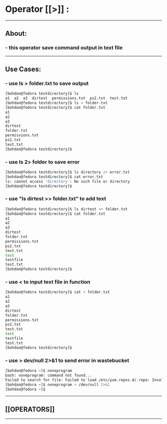 #  Operator [[>]] :

***

## About:

### - this operator save command output in text file

***


## Use Cases:

### - use  ls > folder.txt to save output 
```sh
[bohdan@fedora testdirectory]$ ls
a1  a2  a3  dirtest  permissions.txt  ps2.txt  test.txt
[bohdan@fedora testdirectory]$ ls > folder.txt
[bohdan@fedora testdirectory]$ cat folder.txt
a1
a2
a3
dirtest
folder.txt
permissions.txt
ps2.txt
test.txt
[bohdan@fedora testdirectory]$ 

```

### - use  ls 2> folder to save error
```sh
[bohdan@fedora testdirectory]$ ls directory 2> error.txt
[bohdan@fedora testdirectory]$ cat error.txt
ls: cannot access 'directory': No such file or directory
[bohdan@fedora testdirectory]$ 


```

### - use "ls dirtest >> folder.txt" to add text 
```sh
[bohdan@fedora testdirectory]$ ls dirtest >> folder.txt
[bohdan@fedora testdirectory]$ cat folder.txt
a1
a2
a3
dirtest
folder.txt
permissions.txt
ps2.txt
test.txt
test
testfile
test.txt
[bohdan@fedora testdirectory]$ 

```

### - use < to input text file in function
```sh
[bohdan@fedora testdirectory]$ cat < folder.txt
a1
a2
a3
dirtest
folder.txt
permissions.txt
ps2.txt
test.txt
test
testfile
test.txt
[bohdan@fedora testdirectory]$ 

```

### - use > dev/null 2>&1 to send error in wastebucket
```sh 
[bohdan@fedora ~]$ noneprogram
bash: noneprogram: command not found...
Failed to search for file: Failed to load /etc/yum.repos.d/.repo: Invalid group name: 
[bohdan@fedora ~]$ noneprogram > /dev/null 2>&1
[bohdan@fedora ~]$ 
```


***

## [[OPERATORS]]

***
